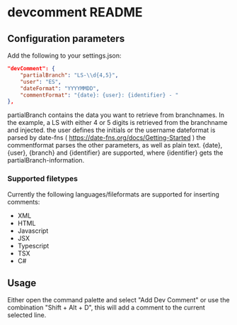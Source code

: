 # devcomment README

## Configuration parameters

Add the following to your settings.json:

```json
"devComment": {
    "partialBranch": "LS-\\d{4,5}",
    "user": "ES",
    "dateFormat": "YYYYMMDD",
    "commentFormat": "{date}: {user}: {identifier} - "
},
```

partialBranch contains the data you want to retrieve from branchnames. In the example, a LS with either 4 or 5 digits is retrieved from the branchname and injected.
the user defines the initials or the username
dateformat is parsed by date-fns ( https://date-fns.org/docs/Getting-Started )
the commentformat parses the other parameters, as well as plain text.
{date}, {user}, {branch} and {identifier} are supported, where {identifier} gets the partialBranch-information.

### Supported filetypes

Currently the following languages/fileformats are supported for inserting comments:

- XML
- HTML
- Javascript
- JSX
- Typescript
- TSX
- C#

## Usage

Either open the command palette and select "Add Dev Comment" or use the combination "Shift + Alt + D", this will add a comment to the current selected line.